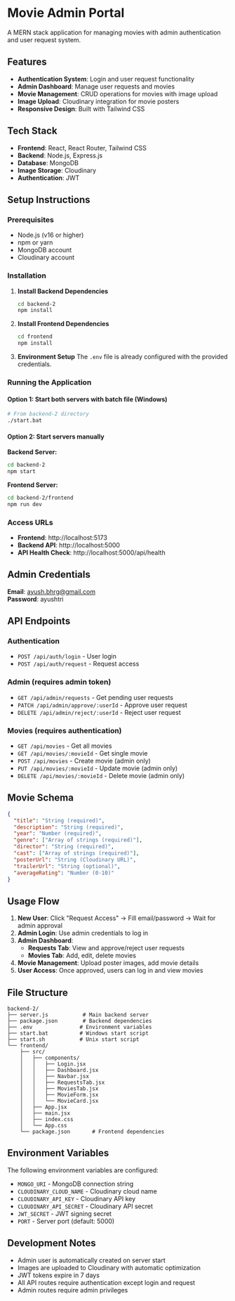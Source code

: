 # Movie Admin Portal

A MERN stack application for managing movies with admin authentication and user request system.

## Features

- **Authentication System**: Login and user request functionality
- **Admin Dashboard**: Manage user requests and movies
- **Movie Management**: CRUD operations for movies with image upload
- **Image Upload**: Cloudinary integration for movie posters
- **Responsive Design**: Built with Tailwind CSS

## Tech Stack

- **Frontend**: React, React Router, Tailwind CSS
- **Backend**: Node.js, Express.js
- **Database**: MongoDB
- **Image Storage**: Cloudinary
- **Authentication**: JWT

## Setup Instructions

### Prerequisites

- Node.js (v16 or higher)
- npm or yarn
- MongoDB account
- Cloudinary account

### Installation

1. **Install Backend Dependencies**

   ```bash
   cd backend-2
   npm install
   ```

2. **Install Frontend Dependencies**

   ```bash
   cd frontend
   npm install
   ```

3. **Environment Setup**
   The `.env` file is already configured with the provided credentials.

### Running the Application

#### Option 1: Start both servers with batch file (Windows)

```bash
# From backend-2 directory
./start.bat
```

#### Option 2: Start servers manually

**Backend Server:**

```bash
cd backend-2
npm start
```

**Frontend Server:**

```bash
cd backend-2/frontend
npm run dev
```

### Access URLs

- **Frontend**: http://localhost:5173
- **Backend API**: http://localhost:5000
- **API Health Check**: http://localhost:5000/api/health

## Admin Credentials

**Email**: ayush.bhrg@gmail.com  
**Password**: ayushtri

## API Endpoints

### Authentication

- `POST /api/auth/login` - User login
- `POST /api/auth/request` - Request access

### Admin (requires admin token)

- `GET /api/admin/requests` - Get pending user requests
- `PATCH /api/admin/approve/:userId` - Approve user request
- `DELETE /api/admin/reject/:userId` - Reject user request

### Movies (requires authentication)

- `GET /api/movies` - Get all movies
- `GET /api/movies/:movieId` - Get single movie
- `POST /api/movies` - Create movie (admin only)
- `PUT /api/movies/:movieId` - Update movie (admin only)
- `DELETE /api/movies/:movieId` - Delete movie (admin only)

## Movie Schema

```json
{
  "title": "String (required)",
  "description": "String (required)",
  "year": "Number (required)",
  "genre": ["Array of strings (required)"],
  "director": "String (required)",
  "cast": ["Array of strings (required)"],
  "posterUrl": "String (Cloudinary URL)",
  "trailerUrl": "String (optional)",
  "averageRating": "Number (0-10)"
}
```

## Usage Flow

1. **New User**: Click "Request Access" → Fill email/password → Wait for admin approval
2. **Admin Login**: Use admin credentials to log in
3. **Admin Dashboard**:
   - **Requests Tab**: View and approve/reject user requests
   - **Movies Tab**: Add, edit, delete movies
4. **Movie Management**: Upload poster images, add movie details
5. **User Access**: Once approved, users can log in and view movies

## File Structure

```
backend-2/
├── server.js           # Main backend server
├── package.json        # Backend dependencies
├── .env               # Environment variables
├── start.bat          # Windows start script
├── start.sh           # Unix start script
└── frontend/
    ├── src/
    │   ├── components/
    │   │   ├── Login.jsx
    │   │   ├── Dashboard.jsx
    │   │   ├── Navbar.jsx
    │   │   ├── RequestsTab.jsx
    │   │   ├── MoviesTab.jsx
    │   │   ├── MovieForm.jsx
    │   │   └── MovieCard.jsx
    │   ├── App.jsx
    │   ├── main.jsx
    │   ├── index.css
    │   └── App.css
    └── package.json       # Frontend dependencies
```

## Environment Variables

The following environment variables are configured:

- `MONGO_URI` - MongoDB connection string
- `CLOUDINARY_CLOUD_NAME` - Cloudinary cloud name
- `CLOUDINARY_API_KEY` - Cloudinary API key
- `CLOUDINARY_API_SECRET` - Cloudinary API secret
- `JWT_SECRET` - JWT signing secret
- `PORT` - Server port (default: 5000)

## Development Notes

- Admin user is automatically created on server start
- Images are uploaded to Cloudinary with automatic optimization
- JWT tokens expire in 7 days
- All API routes require authentication except login and request
- Admin routes require admin privileges
